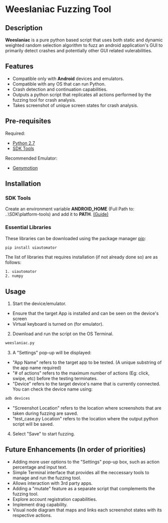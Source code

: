 # Weeslaniac Fuzzing Tool


## Description
**Weeslaniac** is a pure python based script that uses both static and dynamic weighted random selection algorithm to fuzz an android application's GUI to primarily detect crashes and potentially other GUI related vulerabilities.


## Features

- Compatible only with **Android** devices and emulators.
- Compatible with any OS that can run Python.
- Crash detection and continuation capabilities. 
- Outputs a python script that replicates all actions performed by the fuzzing tool for crash analysis.
- Takes screenshot of unique screen states for crash analysis.


## Pre-requisites

Required:
- [Python 2.7](https://www.python.org/downloads/release/python-2713/)
- [SDK Tools](https://developer.android.com/studio/)

Recommended Emulator:
- [Genymotion](https://www.genymotion.com/)


## Installation

### SDK Tools

Create an environment variable **ANDROID_HOME** (Full Path to: ..\SDK\platform-tools) and add it to **PATH**.
[(Guide)](https://www.360logica.com/blog/how-to-set-path-environmental-variable-for-sdk-in-windows/)



### Essential Libraries

These libraries can be downloaded using the package manager [pip](https://pip.pypa.io/en/stable/):

```bash
pip install uiautomator
```

The list of libraries that requires installation (if not already done so) are as follows:

```
1. uiautomator
2. numpy
```


## Usage

1. Start the device/emulator. 
- Ensure that the target App is installed and can be seen on the device's screen
- Virtual keyboard is turned on (for emulator).

2. Download and run the script on the OS Terminal.

```bash
weeslaniac.py
```

3. A "Settings" pop-up will be displayed:

- "App Name" refers to the target app to be tested. (A unique substring of the app name required)
- "# of actions" refers to the maximum number of actions (Eg: click, swipe, etc) before the testing terminates.
- "Device" refers to the target device's name that is currently connected. You can check the device name using:
```bash
adb devices
```
- "Screenshot Location" refers to the location where screenshots that are taken during fuzzing are saved.
- "test_case.py Location" refers to the location where the output python script will be saved.

4. Select "Save" to start fuzzing.


## Future Enhancements (In order of priorities)

- Adding more user options to the "Settings" pop-up box, such as action percentage and input text.
- Simple Terminal interface that provides all the neccessary tools to manage and run the fuzzing tool.
- Allows interaction with 3rd party apps.
- Adding a "mutate" feature as a separate script that complements the fuzzing tool.
- Explore account registration capabilities.
- Implement drag capability.
- Visual node diagram that maps and links each screenshot states with its respective actions.
